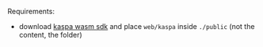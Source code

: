 Requirements:

- download [kaspa wasm sdk](https://github.com/kaspanet/rusty-kaspa/releases) and place `web/kaspa` inside `./public` (not the content, the folder)
